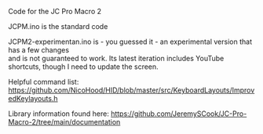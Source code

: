 Code for the JC Pro Macro 2

JCPM.ino is the standard code

JCPM2-experimentan.ino is - you guessed it - an experimental version that has a few changes  
and is not guaranteed to work. Its latest iteration includes YouTube shortcuts, though I need to update the screen.

Helpful command list: https://github.com/NicoHood/HID/blob/master/src/KeyboardLayouts/ImprovedKeylayouts.h

Library information found here: https://github.com/JeremySCook/JC-Pro-Macro-2/tree/main/documentation
